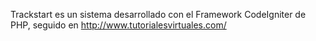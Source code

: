 Trackstart es un sistema desarrollado con el Framework CodeIgniter de PHP, seguido en http://www.tutorialesvirtuales.com/
